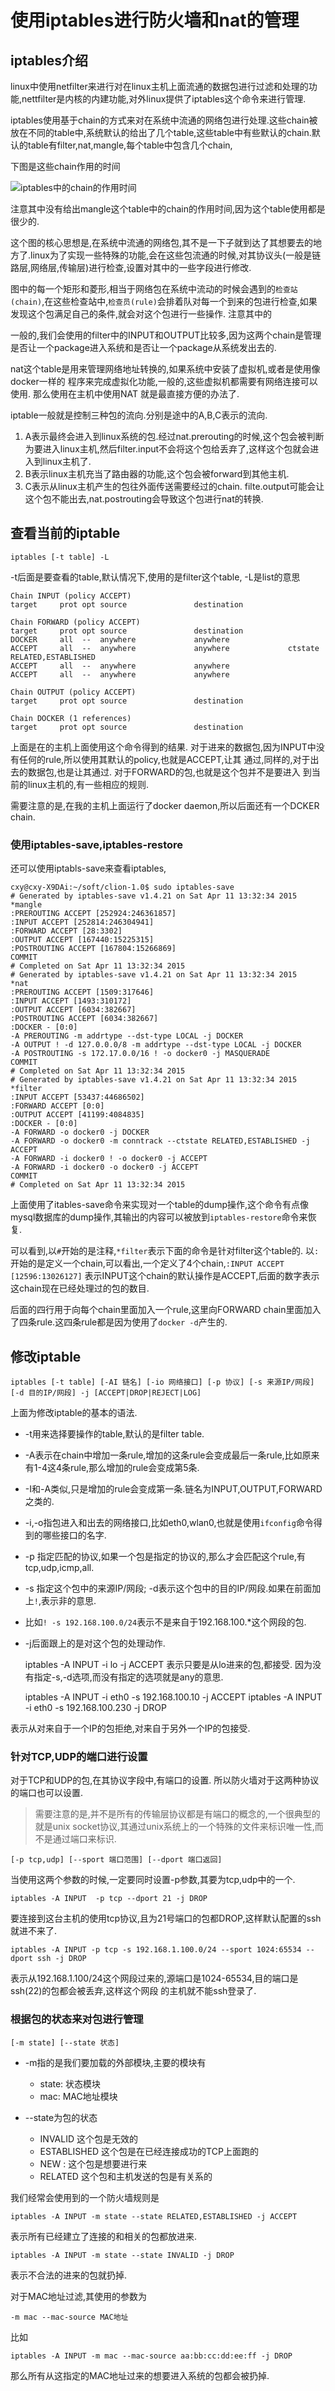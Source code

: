 # 使用iptables进行防火墙和nat的管理

## iptables介绍

linux中使用netfilter来进行对在linux主机上面流通的数据包进行过滤和处理的功能,nettfilter是内核的内建功能,对外linux提供了iptables这个命令来进行管理.

iptables使用基于chain的方式来对在系统中流通的网络包进行处理.这些chain被放在不同的table中,系统默认的给出了几个table,这些table中有些默认的chain.默认的table有filter,nat,mangle,每个table中包含几个chain,

下图是这些chain作用的时间

![iptables中的chain的作用时间](iptable.png)

注意其中没有给出mangle这个table中的chain的作用时间,因为这个table使用都是很少的.

这个图的核心思想是,在系统中流通的网络包,其不是一下子就到达了其想要去的地方了.linux为了实现一些特殊的功能,会在这些包流通的时候,对其协议头(一般是链路层,网络层,传输层)进行检查,设置对其中的一些字段进行修改.

图中的每一个矩形和菱形,相当于网络包在系统中流动的时候会遇到的`检查站(chain)`,在这些检查站中,`检查员(rule)`会排着队对每一个到来的包进行检查,如果发现这个包满足自己的条件,就会对这个包进行一些操作. 注意其中的

一般的,我们会使用的filter中的INPUT和OUTPUT比较多,因为这两个chain是管理是否让一个package进入系统和是否让一个package从系统发出去的.

nat这个table是用来管理网络地址转换的,如果系统中安装了虚拟机,或者是使用像docker一样的
程序来完成虚拟化功能,一般的,这些虚拟机都需要有网络连接可以使用. 那么使用在主机中使用NAT
就是最直接方便的办法了.

iptable一般就是控制三种包的流向.分别是途中的A,B,C表示的流向.

1. A表示最终会进入到linux系统的包.经过nat.prerouting的时候,这个包会被判断为要进入linux主机,然后filter.input不会将这个包给丢弃了,这样这个包就会进入到linux主机了.
1. B表示linux主机充当了路由器的功能,这个包会被forward到其他主机.
2. C表示从linux主机产生的包往外面传送需要经过的chain. filte.output可能会让这个包不能出去,nat.postrouting会导致这个包进行nat的转换.

## 查看当前的iptable


	iptables [-t table] -L

-t后面是要查看的table,默认情况下,使用的是filter这个table, -L是list的意思

	Chain INPUT (policy ACCEPT)
	target     prot opt source               destination

	Chain FORWARD (policy ACCEPT)
	target     prot opt source               destination
	DOCKER     all  --  anywhere             anywhere
	ACCEPT     all  --  anywhere             anywhere             ctstate RELATED,ESTABLISHED
	ACCEPT     all  --  anywhere             anywhere
	ACCEPT     all  --  anywhere             anywhere

	Chain OUTPUT (policy ACCEPT)
	target     prot opt source               destination

	Chain DOCKER (1 references)
	target     prot opt source               destination

上面是在的主机上面使用这个命令得到的结果.
对于进来的数据包,因为INPUT中没有任何的rule,所以使用其默认的policy,也就是ACCEPT,让其
通过,同样的,对于出去的数据包,也是让其通过. 对于FORWARD的包,也就是这个包并不是要进入
到当前的linux主机的,有一些相应的规则.

需要注意的是,在我的主机上面运行了docker daemon,所以后面还有一个DCKER chain.

### 使用iptables-save,iptables-restore

还可以使用iptabls-save来查看iptables,

    cxy@cxy-X9DAi:~/soft/clion-1.0$ sudo iptables-save
    # Generated by iptables-save v1.4.21 on Sat Apr 11 13:32:34 2015
    *mangle
    :PREROUTING ACCEPT [252924:246361857]
    :INPUT ACCEPT [252814:246304941]
    :FORWARD ACCEPT [28:3302]
    :OUTPUT ACCEPT [167440:15225315]
    :POSTROUTING ACCEPT [167804:15266869]
    COMMIT
    # Completed on Sat Apr 11 13:32:34 2015
    # Generated by iptables-save v1.4.21 on Sat Apr 11 13:32:34 2015
    *nat
    :PREROUTING ACCEPT [1509:317646]
    :INPUT ACCEPT [1493:310172]
    :OUTPUT ACCEPT [6034:382667]
    :POSTROUTING ACCEPT [6034:382667]
    :DOCKER - [0:0]
    -A PREROUTING -m addrtype --dst-type LOCAL -j DOCKER
    -A OUTPUT ! -d 127.0.0.0/8 -m addrtype --dst-type LOCAL -j DOCKER
    -A POSTROUTING -s 172.17.0.0/16 ! -o docker0 -j MASQUERADE
    COMMIT
    # Completed on Sat Apr 11 13:32:34 2015
    # Generated by iptables-save v1.4.21 on Sat Apr 11 13:32:34 2015
    *filter
    :INPUT ACCEPT [53437:44686502]
    :FORWARD ACCEPT [0:0]
    :OUTPUT ACCEPT [41199:4084835]
    :DOCKER - [0:0]
    -A FORWARD -o docker0 -j DOCKER
    -A FORWARD -o docker0 -m conntrack --ctstate RELATED,ESTABLISHED -j ACCEPT
    -A FORWARD -i docker0 ! -o docker0 -j ACCEPT
    -A FORWARD -i docker0 -o docker0 -j ACCEPT
    COMMIT
    # Completed on Sat Apr 11 13:32:34 2015


上面使用了itables-save命令来实现对一个table的dump操作,这个命令有点像mysql数据库的dump操作,其输出的内容可以被放到`iptables-restore`命令来恢复.

可以看到,以`#`开始的是注释,`*filter`表示下面的命令是针对filter这个table的.
以`:`开始的是定义一个chain,可以看出,一个定义了4个chain,`:INPUT ACCEPT [12596:13026127]`
表示INPUT这个chain的默认操作是ACCEPT,后面的数字表示这chain现在已经处理过的包的数目.

后面的四行用于向每个chain里面加入一个rule,这里向FORWARD chain里面加入了四条rule.这四条rule都是因为使用了`docker -d`产生的.



## 修改iptable

	iptables [-t table] [-AI 链名] [-io 网络接口] [-p 协议] [-s 来源IP/网段] [-d 目的IP/网段] -j [ACCEPT|DROP|REJECT|LOG]

上面为修改iptable的基本的语法.

* -t用来选择要操作的table,默认的是filter table.

* -A表示在chain中增加一条rule,增加的这条rule会变成最后一条rule,比如原来有1-4这4条rule,那么增加的rule会变成第5条.

* -I和-A类似,只是增加的rule会变成第一条.链名为INPUT,OUTPUT,FORWARD之类的.

* -i,-o指包进入和出去的网络接口,比如eth0,wlan0,也就是使用`ifconfig`命令得到的哪些接口的名字.

* -p 指定匹配的协议,如果一个包是指定的协议的,那么才会匹配这个rule,有tcp,udp,icmp,all.

* -s 指定这个包中的来源IP/网段; -d表示这个包中的目的IP/网段.如果在前面加上`!`,表示非的意思.
* 比如`! -s 192.168.100.0/24`表示不是来自于192.168.100.*这个网段的包.

* -j后面跟上的是对这个包的处理动作.


	iptables -A INPUT -i lo -j ACCEPT
表示只要是从lo进来的包,都接受. 因为没有指定-s,-d选项,而没有指定的选项就是any的意思.

	iptables -A INPUT -i eth0 -s 192.168.100.10 -j ACCEPT
	iptables -A INPUT -i eth0 -s 192.168.100.230 -j DROP

表示从对来自于一个IP的包拒绝,对来自于另外一个IP的包接受.

### 针对TCP,UDP的端口进行设置
对于TCP和UDP的包,在其协议字段中,有端口的设置. 所以防火墙对于这两种协议的端口也可以设置.

> 需要注意的是,并不是所有的传输层协议都是有端口的概念的,一个很典型的就是unix socket协议,其通过unix系统上的一个特殊的文件来标识唯一性,而不是通过端口来标识.

	[-p tcp,udp] [--sport 端口范围] [--dport 端口返回]

当使用这两个参数的时候,一定要同时设置-p参数,其要为tcp,udp中的一个.

	iptables -A INPUT  -p tcp --dport 21 -j DROP

要连接到这台主机的使用tcp协议,且为21号端口的包都DROP,这样默认配置的ssh就进不来了.

	iptables -A INPUT -p tcp -s 192.168.1.100.0/24 --sport 1024:65534 --dport ssh -j DROP

表示从192.168.1.100/24这个网段过来的,源端口是1024-65534,目的端口是ssh(22)的包都会被丢弃,这样这个网段
的主机就不能ssh登录了.

### 根据包的状态来对包进行管理

    [-m state] [--state 状态]

* -m指的是我们要加载的外部模块,主要的模块有
    * state: 状态模块
    * mac: MAC地址模块

* --state为包的状态
    * INVALID 这个包是无效的
    * ESTABLISHED 这个包是在已经连接成功的TCP上面跑的
    * NEW : 这个包是想要进行来
    * RELATED 这个包和主机发送的包是有关系的


我们经常会使用到的一个防火墙规则是

	iptables -A INPUT -m state --state RELATED,ESTABLISHED -j ACCEPT
表示所有已经建立了连接的和相关的包都放进来.

	iptables -A INPUT -m state --state INVALID -j DROP
表示不合法的进来的包就扔掉.

对于MAC地址过滤,其使用的参数为

    -m mac --mac-source MAC地址
比如

    iptables -A INPUT -m mac --mac-source aa:bb:cc:dd:ee:ff -j DROP
那么所有从这指定的MAC地址过来的想要进入系统的包都会被扔掉.

